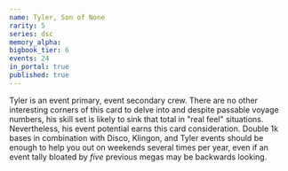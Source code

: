 ```yaml
---
name: Tyler, Son of None
rarity: 5
series: dsc
memory_alpha:
bigbook_tier: 6
events: 24
in_portal: true
published: true
---
```


Tyler is an event primary, event secondary crew. There are no other interesting corners of this card to delve into and despite passable voyage numbers, his skill set is likely to sink that total in "real feel" situations. Nevertheless, his event potential earns this card consideration. Double 1k bases in combination with Disco, Klingon, and Tyler events should be enough to help you out on weekends several times per year, even if an event tally bloated by _five_ previous megas may be backwards looking.
